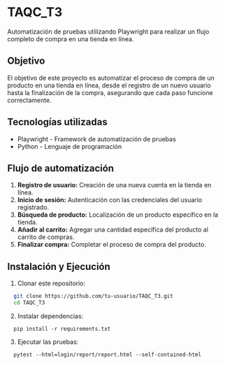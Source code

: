 
# TAQC_T3

Automatización de pruebas utilizando Playwright para realizar un flujo completo de compra en una tienda en línea.


## Objetivo

El objetivo de este proyecto es automatizar el proceso de compra de un producto en una tienda en línea, desde el registro de un nuevo usuario hasta la finalización de la compra, asegurando que cada paso funcione correctamente.

## Tecnologías utilizadas

* Playwright - Framework de automatización de pruebas
* Python - Lenguaje de programación

## Flujo de automatización
1. **Registro de usuario:** Creación de una nueva cuenta en la tienda en línea.
2. **Inicio de sesión:** Autenticación con las credenciales del usuario registrado.
3. **Búsqueda de producto:** Localización de un producto específico en la tienda.
4. **Añadir al carrito:** Agregar una cantidad específica del producto al carrito de compras.
5. **Finalizar compra:** Completar el proceso de compra del producto.

##  Instalación y Ejecución
1. Clonar este repositorio:

```bash
  git clone https://github.com/tu-usuario/TAQC_T3.git
  cd TAQC_T3
```
2. Instalar dependencias:
```
  pip install -r requirements.txt
```

3. Ejecutar las pruebas:
```
  pytest --html=login/report/report.html --self-contained-html
```
